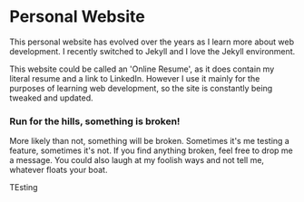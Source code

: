 # Personal Website

This personal website has evolved over the years as I learn more about web development. I recently switched to Jekyll and I love the Jekyll environment.

This website could be called an 'Online Resume', as it does contain my literal resume and a link to LinkedIn. However I use it mainly for the purposes of learning web development, so the site is constantly being tweaked and updated.

### Run for the hills, something is broken!

More likely than not, something will be broken. Sometimes it's me testing a feature, sometimes it's not. If you find anything broken, feel free to drop me a message. You could also laugh at my foolish ways and not tell me, whatever floats your boat.

TEsting 
